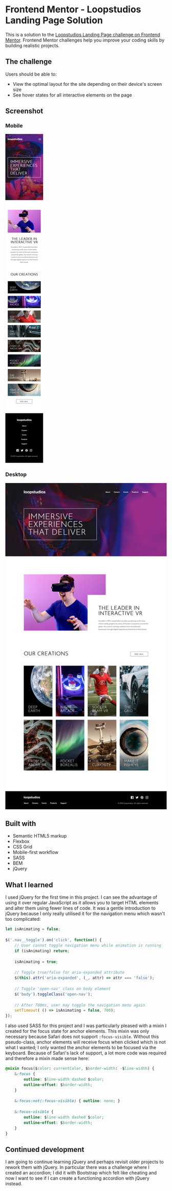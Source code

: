 # Frontend Mentor - Loopstudios Landing Page Solution
This is a solution to the [Loopstudios Landing Page challenge on Frontend Mentor](https://www.frontendmentor.io/challenges/loopstudios-landing-page-N88J5Onjw). Frontend Mentor challenges help you improve your coding skills by building realistic projects. 

## The challenge
Users should be able to:
- View the optimal layout for the site depending on their device's screen size
- See hover states for all interactive elements on the page

## Screenshot
### Mobile
![](screenshot-mobile.png)

### Desktop
![](screenshot-desktop.png)

## Built with
- Semantic HTML5 markup
- Flexbox
- CSS Grid
- Mobile-first workflow
- SASS
- BEM
- jQuery

## What I learned

I used jQuery for the first time in this project. I can see the advantage of using it over regular JavaScript as it allows you to target HTML elements and alter them using fewer lines of code. It was a gentle introduction to jQuery because I only really utilised it for the navigation menu which wasn't too complicated:
```js
let isAnimating = false;

$('.nav__toggle').on('click', function() {
    // User cannot toggle navigation menu while animation is running
    if (isAnimating) return;

    isAnimating = true;

    // Toggle true/false for aria-expanded attribute
    $(this).attr('aria-expanded', (_, attr) => attr === 'false');

    // Toggle 'open-nav' class on body element
    $('body').toggleClass('open-nav');

    // After 700ms, user may toggle the navigation menu again
    setTimeout( () => isAnimating = false, 700);
});
```

I also used SASS for this project and I was particularly pleased with a mixin I created for the focus state for anchor elements. This mixin was only necessary because Safari does not support `:focus-visible`. Without this pseudo-class, anchor elements will receive focus when clicked which is not what I wanted; I only wanted the anchor elements to be focused via the keyboard. Because of Safari's lack of support, a lot more code was required and therefore a mixin made sense here:
```css
@mixin focus($color: currentColor, $border-width: -$line-width) {
    &:focus {
        outline: $line-width dashed $color;
        outline-offset: $border-width;
    }

    &:focus:not(:focus-visible) { outline: none; }

    &:focus-visible {
        outline: $line-width dashed $color;
        outline-offset: $border-width;
    }
}
```

## Continued development
I am going to continue learning jQuery and perhaps revisit older projects to rework them with jQuery. In particular there was a challenge where I created an accordion; I did it with Bootstrap which felt like cheating and now I want to see if I can create a functioning accordion with jQuery instead.